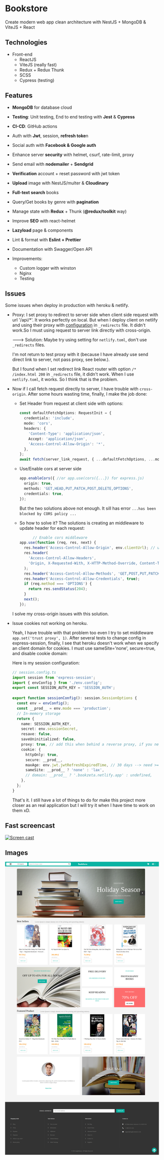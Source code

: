 # Bookstore

Create modern web app clean architecture with NestJS + MongoDB & ViteJS + React



## Technologies
- Front-end
  - ReactJS
  - ViteJS (really fast)
  - Redux + Redux Thunk
  - SCSS
  - Cypress (testing)

## Features
- **MongoDB** for database cloud
- **Testing**: Unit testing, End to end testing with **Jest** & **Cypress**
- **CI-CD**: GitHub actions
- Auth with **Jwt**, session, **refresh toke**n
- Social auth with **Facebook & Google auth**
- Enhance server **security** with helmet, csurf, rate-limit, proxy
- Send email with **nodemailer** + **Sendgrid**
- **Verification** account + reset password with jwt token
- **Upload** image with NestJS/multer & **Cloudinary**
- **Full-text search** books
- Query/Get books by genre with **pagination**
- Manage state with **Redux** + Thunk (**@redux/toolkit** way)
- Improve **SEO** with react-helmet
- **Lazyload** page & components
- Lint & format with **Eslint + Prettier**
- Documentation with Swagger/Open API

- Improvements:
  - Custom logger with winston
  - Nginx
  - Testing

## Issues

Some issues when deploy in production with heroku & netlify. 
  - Proxy: I set proxy to redirect to server side when client side request with url '/api/*'. It works perfectly on local. But when I deploy client on netlify and using their proxy with [configuration](https://docs.netlify.com/routing/redirects/) in `_redirects` file. It didn't work.So I must using request to server link directly with cross-origin. 
    
    ---> Solution: Maybe try using setting for `netlify.toml`, don't use `_redirects` files. 
    
    I'm not return to test proxy with it (because I have already use send direct link to server, not pass proxy, see below.). 
    
    But I found when I set redirect link React router with option `/* /index.html 200` in `_redirects` file, it didn't work. When I use `netlify.toml`, it works. So I think that is the problem.


  - Now if I call fetch request directly to server, I have trouble with `cross-origin`. After some hours wasting time, finally, I make the job done:
    - Set Header from request at client side with options: 

      ```ts
      const defaultFetchOptions: RequestInit = {
        credentials: 'include',
        mode: 'cors',
        headers: {
          'Content-Type': 'application/json',
          Accept: 'application/json',
          'Access-Control-Allow-Origin': '*',
        },
      };
      await fetch(server_link_request, { ...defaultFetchOptions, ...morOptions });

      ```

    - Use/Enable cors at server side
      ```ts
      app.enableCors({ //or app.use(cors({...}) for express.js)
        origin: true,
        methods: 'GET,HEAD,PUT,PATCH,POST,DELETE,OPTIONS',
        credentials: true,
      });

      ```

      But the two solutions above not enough. It sill has error `...has been blocked by CORS policy ...`


    - So how to solve it? The solutions is creating an middleware to update header for each request:

      ```ts
         	// Enable cors middleware
      app.use(function (req, res, next) {
        res.header('Access-Control-Allow-Origin', env.clientUrl); // update to match the domain you will make the request from
        res.header(
          'Access-Control-Allow-Headers',
          'Origin, X-Requested-With, X-HTTP-Method-Override, Content-Type, Accept',
        );
        res.header('Access-Control-Allow-Methods', 'GET,POST,PUT,PATCH,DELETE, OPTIONS');
        res.header('Access-Control-Allow-Credentials', true);
        if (req.method === 'OPTIONS') {
          return res.sendStatus(204);
        }
        next();
      });
      ```

    I solve my cross-origin issues with this solution.

  - Issue cookies not working on heroku.

    Yeah, I have trouble with that problem too even I try to set middleware `app.set('trust proxy', 1)`. After several tests to change config in express-session, finally, I see that heroku doesn't work when we specify an client domain for cookies. I must use sameSite='none', secure=true, and disable cookie domain:

    Here is my session configuration:
    ```ts
    // session.config.ts 
    import session from 'express-session';
    import { envConfig } from './env.config';
    export const SESSION_AUTH_KEY = 'SESSION_AUTH';

    export function sessionConfig(): session.SessionOptions {
      const env = envConfig();
      const __prod__ = env.mode === 'production';
      // In-memory storage
      return {
        name: SESSION_AUTH_KEY,
        secret: env.sessionSecret,
        resave: false,
        saveUninitialized: false,
        proxy: true, // add this when behind a reverse proxy, if you need secure cookies
        cookie: {
          httpOnly: true,
          secure: __prod__,
          maxAge: env.jwt.jwtRefreshExpiredTime, // 30 days --> need >= max of alive time of refresh token
          sameSite: __prod__ ? 'none' : 'lax',
          // domain: __prod__ ? '.bookzeta.netlify.app' : undefined,
        },
      };
    }

    ```

    That's it. I still have a lot of things to do for make this project more  closer as an real application but I will try it when I have time to work on them  xD.

## Fast screencast

[![Screen cast](https://media.giphy.com/media/pSOySnzqtQA2CH0Vc1/giphy.gif)](https://www.youtube.com/watch?v=bAreBxxrDac)



## Images
<div align="center">
<img src="docs/img/home.png"/>
</div>

